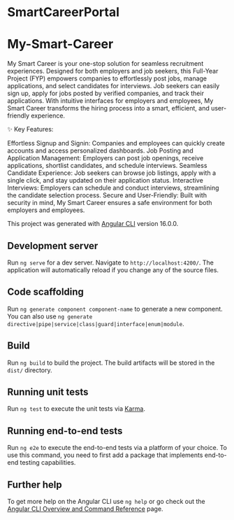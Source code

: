 # SmartCareerPortal

# My-Smart-Career

My Smart Career is your one-stop solution for seamless recruitment experiences. Designed for both employers and job seekers, this Full-Year Project (FYP) empowers companies to effortlessly post jobs, manage applications, and select candidates for interviews. Job seekers can easily sign up, apply for jobs posted by verified companies, and track their applications. With intuitive interfaces for employers and employees, My Smart Career transforms the hiring process into a smart, efficient, and user-friendly experience.

✨ Key Features:

Effortless Signup and Signin: Companies and employees can quickly create accounts and access personalized dashboards.
Job Posting and Application Management: Employers can post job openings, receive applications, shortlist candidates, and schedule interviews.
Seamless Candidate Experience: Job seekers can browse job listings, apply with a single click, and stay updated on their application status.
Interactive Interviews: Employers can schedule and conduct interviews, streamlining the candidate selection process.
Secure and User-Friendly: Built with security in mind, My Smart Career ensures a safe environment for both employers and employees.


This project was generated with [Angular CLI](https://github.com/angular/angular-cli) version 16.0.0.

## Development server

Run `ng serve` for a dev server. Navigate to `http://localhost:4200/`. The application will automatically reload if you change any of the source files.

## Code scaffolding

Run `ng generate component component-name` to generate a new component. You can also use `ng generate directive|pipe|service|class|guard|interface|enum|module`.

## Build

Run `ng build` to build the project. The build artifacts will be stored in the `dist/` directory.

## Running unit tests

Run `ng test` to execute the unit tests via [Karma](https://karma-runner.github.io).

## Running end-to-end tests

Run `ng e2e` to execute the end-to-end tests via a platform of your choice. To use this command, you need to first add a package that implements end-to-end testing capabilities.

## Further help

To get more help on the Angular CLI use `ng help` or go check out the [Angular CLI Overview and Command Reference](https://angular.io/cli) page.

